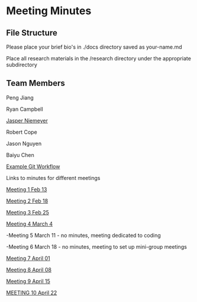 
# Meeting Minutes

## File Structure
Please place your brief bio's in ./docs directory saved as your-name.md

Place all research materials in the /research directory under the appropriate subdirectory

## Team Members

Peng Jiang

Ryan Campbell

[Jasper Niemeyer](./docs/jasper-niemeyer.md)

Robert Cope

Jason Nguyen

Baiyu Chen

[Example Git Workflow](./docs/workflow.md)

Links to minutes for different meetings

[Meeting 1 Feb 13](./minutes/Minutes-02-13)

[Meeting 2 Feb 18](./minutes/Minutes-02-18.md)

[Meeting 3 Feb 25](./minutes/Minutes-02-25.md)

[Meeting 4 March 4](./minutes/Minutes-03-04.md)

-Meeting 5 March 11 - no minutes, meeting dedicated to coding

-Meeting 6 March 18 - no minutes, meeting to set up mini-group meetings

[Meeting 7 April 01](./minutes/Minutes-04-01.md)

[Meeting 8 April 08](./minutes/Minutes-04-08.md)

[Meeting 9 April 15](./minutes/Minutes-04-15.md)

[MEETING 10 April 22](./minutes/Minutes-04-22.md)
